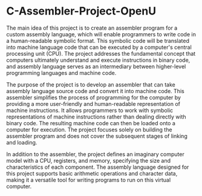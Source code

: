 # C-Assembler-Project-OpenU
The main idea of this project is to create an assembler program for a custom assembly language, which will enable programmers to write code in a human-readable symbolic format. This symbolic code will be translated into machine language code that can be executed by a computer's central processing unit (CPU). The project addresses the fundamental concept that computers ultimately understand and execute instructions in binary code, and assembly language serves as an intermediary between higher-level programming languages and machine code.

The purpose of the project is to develop an assembler that can take assembly language source code and convert it into machine code. This assembler simplifies the process of programming for the computer by providing a more user-friendly and human-readable representation of machine instructions. It allows programmers to work with symbolic representations of machine instructions rather than dealing directly with binary code. The resulting machine code can then be loaded onto a computer for execution. The project focuses solely on building the assembler program and does not cover the subsequent stages of linking and loading.

In addition to the assembler, the project defines an imaginary computer model with a CPU, registers, and memory, specifying the size and characteristics of each component. The assembly language designed for this project supports basic arithmetic operations and character data, making it a versatile tool for writing programs to run on this virtual computer.
 
